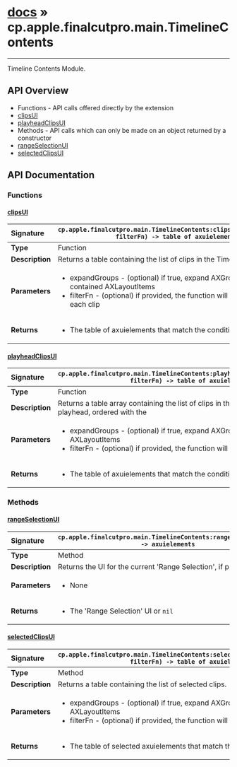 # [docs](index.md) » cp.apple.finalcutpro.main.TimelineContents
---

Timeline Contents Module.

## API Overview
* Functions - API calls offered directly by the extension
 * [clipsUI](#clipsui)
 * [playheadClipsUI](#playheadclipsui)
* Methods - API calls which can only be made on an object returned by a constructor
 * [rangeSelectionUI](#rangeselectionui)
 * [selectedClipsUI](#selectedclipsui)

## API Documentation

### Functions

#### [clipsUI](#clipsui)
| <span style="float: left;">**Signature**</span> | <span style="float: left;">`cp.apple.finalcutpro.main.TimelineContents:clipsUI(expandedGroups, filterFn) -> table of axuielements` </span>                                                          |
| -----------------------------------------------------|---------------------------------------------------------------------------------------------------------|
| **Type**                                             | Function                                                                                         |
| **Description**                                      | Returns a table containing the list of clips in the Timeline.                                                                                         |
| **Parameters**                                       | <ul><li>expandGroups	- (optional) if true, expand AXGroups to include contained AXLayoutItems</li><li>filterFn		- (optional) if provided, the function will be called to check each clip</li></ul> |
| **Returns**                                          | <ul><li>The table of axuielements that match the conditions</li></ul>          |

#### [playheadClipsUI](#playheadclipsui)
| <span style="float: left;">**Signature**</span> | <span style="float: left;">`cp.apple.finalcutpro.main.TimelineContents:playheadClipsUI(expandedGroups, filterFn) -> table of axuielements` </span>                                                          |
| -----------------------------------------------------|---------------------------------------------------------------------------------------------------------|
| **Type**                                             | Function                                                                                         |
| **Description**                                      | Returns a table array containing the list of clips in the Timeline under the playhead, ordered with the                                                                                         |
| **Parameters**                                       | <ul><li>expandGroups	- (optional) if true, expand AXGroups to include contained AXLayoutItems</li><li>filterFn		- (optional) if provided, the function will be called to check each clip</li></ul> |
| **Returns**                                          | <ul><li>The table of axuielements that match the conditions</li></ul>          |

### Methods

#### [rangeSelectionUI](#rangeselectionui)
| <span style="float: left;">**Signature**</span> | <span style="float: left;">`cp.apple.finalcutpro.main.TimelineContents:rangeSelectionUI() -> axuielements` </span>                                                          |
| -----------------------------------------------------|---------------------------------------------------------------------------------------------------------|
| **Type**                                             | Method                                                                                         |
| **Description**                                      | Returns the UI for the current 'Range Selection', if present.                                                                                         |
| **Parameters**                                       | <ul><li>None</li></ul> |
| **Returns**                                          | <ul><li>The 'Range Selection' UI or `nil`</li></ul>          |

#### [selectedClipsUI](#selectedclipsui)
| <span style="float: left;">**Signature**</span> | <span style="float: left;">`cp.apple.finalcutpro.main.TimelineContents:selectedClipsUI(expandedGroups, filterFn) -> table of axuielements` </span>                                                          |
| -----------------------------------------------------|---------------------------------------------------------------------------------------------------------|
| **Type**                                             | Method                                                                                         |
| **Description**                                      | Returns a table containing the list of selected clips.                                                                                         |
| **Parameters**                                       | <ul><li>expandGroups	- (optional) if true, expand AXGroups to include contained AXLayoutItems</li><li>filterFn		- (optional) if provided, the function will be called to check each clip</li></ul> |
| **Returns**                                          | <ul><li>The table of selected axuielements that match the conditions</li></ul>          |

